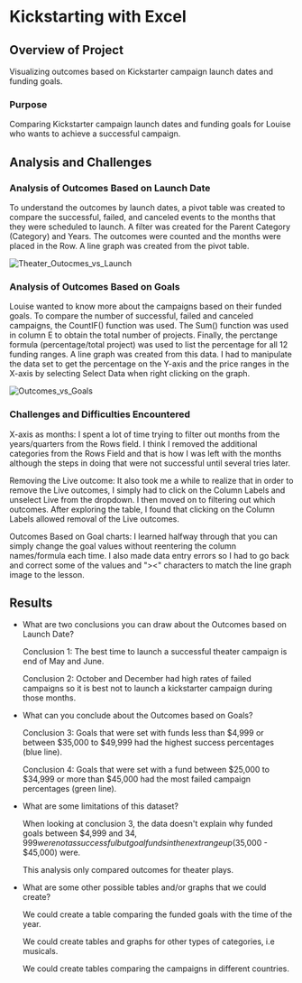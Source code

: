# Kickstarting with Excel

## Overview of Project
Visualizing outcomes based on Kickstarter campaign launch dates and funding goals. 

### Purpose
Comparing Kickstarter campaign launch dates and funding goals for Louise who wants to achieve a successful campaign.  

## Analysis and Challenges

### Analysis of Outcomes Based on Launch Date
To understand the outcomes by launch dates, a pivot table was created to compare the successful, failed, and canceled events to the months that they were scheduled to launch. A filter was created for the Parent Category (Category) and Years.  The outcomes were counted and the months were placed in the Row. A line graph was created from the pivot table. 

![Theater_Outocmes_vs_Launch](https://user-images.githubusercontent.com/111452227/190430891-a0b8a76c-7f6b-4dfc-9738-12497400afea.png)

### Analysis of Outcomes Based on Goals
Louise wanted to know more about the campaigns based on their funded goals.  To compare the number of successful, failed and  canceled campaigns, the CountIF() function was used.  The Sum() function was used in column E to obtain the total number of projects.  Finally, the perctange formula (percentage/total project) was used to list the percentage for all 12 funding ranges.  A line graph was created from this data.  I had to manipulate the data set to get the percentage on the Y-axis and the price ranges in the X-axis by selecting Select Data when right clicking on the graph.  


![Outcomes_vs_Goals](https://user-images.githubusercontent.com/111452227/190431177-fb35990d-fd36-461f-aceb-1a9d8a215635.png)



### Challenges and Difficulties Encountered
X-axis as months: I spent a lot of time trying to filter out months from the years/quarters from the Rows field.  I think I removed the additional categories from the Rows Field and that is how I was left with the months although the steps in doing that were not successful until several tries later. 

Removing the Live outcome: It also took me a while to realize that in order to remove the Live outcomes, I simply had to click on the Column Labels and unselect Live from the dropdown. I then moved on to filtering out which outcomes.  After exploring the table, I found that clicking on the Column Labels allowed removal of the Live outcomes. 

Outcomes Based on Goal charts: I learned halfway through that you can simply change the goal values without reentering the column names/formula each time. I also made data entry errors so I had to go back and correct some of the values and "><" characters to match the line graph image to the lesson. 

## Results

- What are two conclusions you can draw about the Outcomes based on Launch Date?

    Conclusion 1: The best time to launch a successful theater campaign is end of May and June.
    
    Conclusion 2: October and December had high rates of failed campaigns so it is best not to launch a kickstarter campaign during those months. 

- What can you conclude about the Outcomes based on Goals?

    Conclusion 3:  Goals that were set with funds less than $4,999 or between $35,000 to $49,999 had the highest success percentages (blue line). 

    Conclusion 4: Goals that were set with a fund between $25,000 to $34,999 or more than $45,000 had the most failed campaign percentages (green line). 

- What are some limitations of this dataset?

    When looking at conclusion 3, the data doesn't explain why funded goals between $4,999 and $34,999 were not as successful but goal funds in the next range up ($35,000 - $45,000) were. 
    
    This analysis only compared outcomes for theater plays. 

- What are some other possible tables and/or graphs that we could create?

    We could create a table comparing the funded goals with the time of the year. 

    We could create tables and graphs for other types of categories, i.e musicals.
    
    We could create tables comparing the campaigns in different countries. 
